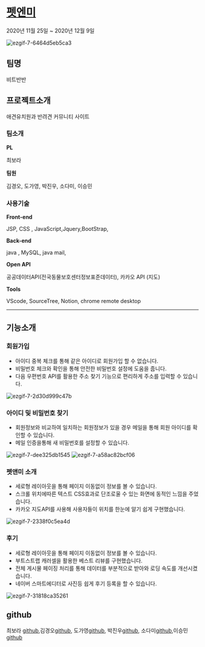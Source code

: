 # [펫엔미](http://3.34.110.152:8080/PetProject/home.jsp)
2020년 11월 25일 ~ 2020년 12월 9일 

![ezgif-7-6464d5eb5ca3](https://user-images.githubusercontent.com/66766189/110283189-ff930280-8022-11eb-9056-c10e177b4e99.gif)
## 팀명 
비트반반

## 프로젝트소개
애견유치원과 반려견 커뮤니티 사이트

### 팀소개
**PL**

최보라

**팀원**

김경오, 도가영, 박진우, 소다미, 이승민

### 사용기술
**Front-end**

JSP, CSS , JavaScript,Jquery,BootStrap,

**Back-end**

java , MySQL, java mail, 

**Open API**

공공데이터API(전국동물보호센터정보표준데이터), 카카오 API (지도)


**Tools**

 VScode, SourceTree, Notion, chrome remote desktop
 
--- 
## 기능소개
### 회원가입

- 아이디 중복 체크를 통해 같은 아이디로 회원가입 할 수 없습니다.
- 비밀번호 체크와 확인을 통해 안전한 비밀번호 설정에 도움을 줍니다.
- 다음 우편번호 API를 활용한 주소 찾기 기능으로 편리하게 주소를 입력할 수 있습니다.

![ezgif-7-2d30d999c47b](https://user-images.githubusercontent.com/66766189/110283170-f9048b00-8022-11eb-925d-1a650f401bb7.gif)

### 아이디 및 비밀번호 찾기

- 회원정보와 비교하여 일치하는 회원정보가 있을 경우 메일을 통해 회원 아이디를 확인할 수 있습니다.
- 메일 인증을통해 새 비밀번호를 설정할 수 있습니다.

![ezgif-7-dee325db1545](https://user-images.githubusercontent.com/66766189/110283195-015cc600-8023-11eb-88a0-fbc38b7133c6.gif)
![ezgif-7-a58ac82bcf06](https://user-images.githubusercontent.com/66766189/110283194-00c42f80-8023-11eb-953f-d1e701dda5ba.gif)

### 펫앤미 소개

- 세로형 레이아웃을 통해 페이지 이동없이 정보를 볼 수 있습니다.
- 스크롤 위치에따른 텍스트 CSS효과로 단조로울 수 있는 화면에 동적인 느낌을 주었습니다.
- 카카오 지도API를 사용해 사용자들이 위치를 한눈에 알기 쉽게 구현했습니다.

![ezgif-7-2338f0c5ea4d](https://user-images.githubusercontent.com/66766189/110283177-fbff7b80-8022-11eb-99a3-2a88f9568108.gif)

### 후기

- 세로형 레이아웃을 통해 페이지 이동없이 정보를 볼 수 있습니다.
- 부트스트랩 캐러셀을 활용한 베스트 리뷰를 구현했습니다.
- 전체 게시물 페이징 처리를 통해 데이터를 부분적으로 받아와 로딩 속도를 개선시켰습니다.
- 네이버 스마트에디터로 사진등 쉽게 후기 등록을 할 수 있습니다.




![ezgif-7-31818ca35261](https://user-images.githubusercontent.com/66766189/110283191-002b9900-8023-11eb-9c09-da92d76e9334.gif)




## github
최보라 [github](https://github.com/september21st),김경오[github](https://github.com/KIM-KYOUNG-OH), 도가영[github](https://github.com/young-d), 박진우[github](https://github.com/krapoownij), 소다미[github](https://github.com/dami7177),이승민[github](https://github.com/smin9408)
